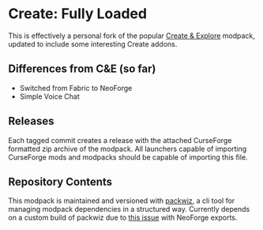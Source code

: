 # Create: Fully Loaded

This is effectively a personal fork of the popular 
[Create & Explore](https://www.curseforge.com/minecraft/modpacks/create-explore-c-e)
modpack, updated to include some interesting Create addons.

## Differences from C&E (so far)

- Switched from Fabric to NeoForge
- Simple Voice Chat

## Releases

Each tagged commit creates a release with the attached CurseForge formatted
zip archive of the modpack. All launchers capable of importing CurseForge mods 
and modpacks should be capable of importing this file.

## Repository Contents

This modpack is maintained and versioned with 
[packwiz](https://github.com/packwiz/packwiz), a cli tool for managing modpack
dependencies in a structured way. Currently depends on a custom build of packwiz
due to [this issue](https://github.com/packwiz/packwiz/issues/295) with 
NeoForge exports.
